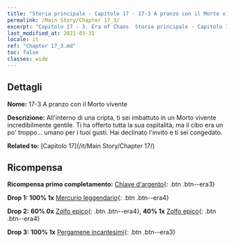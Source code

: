 ```yaml
---
title: "Storia principale - Capitolo 17 - 17-3 A pranzo con il Morto vivente"
permalink: /Main Story/Chapter 17_3/
excerpt: "Capitolo 17 - 3. Era of Chaos  Storia principale - Capitolo 17_3. 17-3 A pranzo con il Morto vivente"
last_modified_at: 2021-03-31
locale: it
ref: "Chapter 17_3.md"
toc: false
classes: wide
---
```


## Dettagli

 **Nome:** 17-3 A pranzo con il Morto vivente

 **Descrizione:** All'interno di una cripta, ti sei imbattuto in un Morto vivente incredibilmente gentile. Ti ha offerto tutta la sua ospitalità, ma il cibo era un po' troppo... umano per i tuoi gusti. Hai declinato l'invito e ti sei congedato.

 **Related to:** [Capitolo 17](/it/Main Story/Chapter 17/)

## Ricompensa

 **Ricompensa primo completamento:** [Chiave d'argento](/it/Items/con_693/){: .btn .btn--era3}

 **Drop 1:** **100% 1x** [Mercurio leggendario](/it/Items/mat_56/){: .btn .btn--era4}

 **Drop 2:** **60% 0x** [Zolfo epico](/it/Items/mat_50/){: .btn .btn--era4}, **40% 1x** [Zolfo epico](/it/Items/mat_50/){: .btn .btn--era4}

 **Drop 3:** **100% 1x** [Pergamene incantesimi](/it/Items/con_694/){: .btn .btn--era3}

